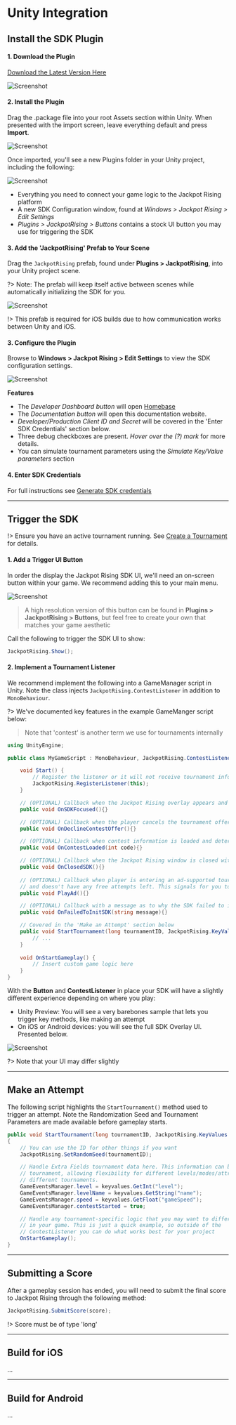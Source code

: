 # Unity Integration

## Install the SDK Plugin

#### 1. Download the Plugin

[Download the Latest Version Here](https://sdk.jackpotrising.com/JackpotRising-3.5.0-Release.unitypackage)

![Screenshot](media/plugin/001.png)

#### 2. Install the Plugin

Drag the .package file into your root Assets section within Unity. When presented with the import screen, leave everything default and press **Import**.

![Screenshot](media/plugin/003.png)

Once imported, you'll see a new Plugins folder in your Unity project, including the following:

![Screenshot](media/plugin/002.png)

- Everything you need to connect your game logic to the Jackpot Rising platform
- A new SDK Configuration window, found at *Windows > Jackpot Rising > Edit Settings*
- *Plugins > JackpotRising > Buttons* contains a stock UI button you may use for triggering the SDK

#### 3. Add the 'JackpotRising' Prefab to Your Scene

Drag the `JackpotRising` prefab, found under **Plugins > JackpotRising**, into your Unity project scene.

?> Note: The prefab will keep itself active between scenes while automatically initializing the SDK for you.

![Screenshot](media/plugin/004.png)

!> This prefab is required for iOS builds due to how communication works between Unity and iOS.

#### 3. Configure the Plugin

Browse to **Windows > Jackpot Rising > Edit Settings** to view the SDK configuration settings.

![Screenshot](media/plugin/005.png)

**Features**

- The *Developer Dashboard button* will open [Homebase](https://homebase.jackpotrising.com 'target:_blank')
- The *Documentation button* will open this documentation website.
- *Developer/Production Client ID and Secret* will be covered in the 'Enter SDK Credentials' section below.
- Three debug checkboxes are present. *Hover over the (?) mark* for more details.
- You can simulate tournament parameters using the *Simulate Key/Value parameters* section  

#### 4. Enter SDK Credentials

For full instructions see [Generate SDK credentials](homebase/integration?id=generate-sdk-credentials)

---

## Trigger the SDK

!> Ensure you have an active tournament running. See [Create a Tournament](homebase/integration?id=create-a-tournament) for details.

#### 1. Add a Trigger UI Button

In order the display the Jackpot Rising SDK UI, we'll need an on-screen button within your game. We recommend adding this to your main menu.

![Screenshot](media/trigger/001.png)

> A high resolution version of this button can be found in **Plugins > JackpotRising > Buttons**, but feel free to create your own that matches your game aesthetic

Call the following to trigger the SDK UI to show:

```csharp
JackpotRising.Show();
```

#### 2. Implement a Tournament Listener

We recommend implement the following into a GameManager script in Unity. Note the class injects `JackpotRising.ContestListener` in addition to `MonoBehaviour`.

?> We've documented key features in the example GameManger script below:

> Note that 'contest' is another term we use for tournaments internally

```csharp
using UnityEngine;

public class MyGameScript : MonoBehaviour, JackpotRising.ContestListener {

    void Start() {
        // Register the listener or it will not receive tournament info!
        JackpotRising.RegisterListener(this);
    }

    // (OPTIONAL) Callback when the Jackpot Rising overlay appears and takes control over the application, pausing the main Unity thread while active.
    public void OnSDKFocused(){}

    // (OPTIONAL) Callback when the player cancels the tournament offer shown from calling JackpotRising.Show();
    public void OnDeclineContestOffer(){}

    // (OPTIONAL) Callback when contest information is loaded and determines what the state of the tournament is. See JackpotRising.CONTEST_STATUS_ constants for the states and values.
    public void OnContestLoaded(int code){}

    // (OPTIONAL) Callback when the Jackpot Rising window is closed with the X button or tournament offer is declined. Unity resumes control of the application when this happens.
    public void OnClosedSDK(){}
  
    // (OPTIONAL) Callback when player is entering an ad-supported tournament (configured on the Developer Dashboard for your tournament)
    // and doesn't have any free attempts left. This signals for you to start an ad, and after it finishes respond with JackpotRising.SubmitAdSuccess(bool) with the state of true or false depending on if the ad was successfully played and rewarded the player with attempts. 
    public void PlayAd(){}

    // (OPTIONAL) Callback with a message as to why the SDK failed to initialize
    public void OnFailedToInitSDK(string message){}

    // Covered in the 'Make an Attempt' section below
    public void StartTournament(long tournamentID, JackpotRising.KeyValues keyvalues) {
        // ...
    }
   
    void OnStartGameplay() {
        // Insert custom game logic here
    }
}
```

With the **Button** and **ContestListener** in place your SDK will have a slightly different experience depending on where you play:

* Unity Preview: You will see a very barebones sample that lets you trigger key methods, like making an attempt
* On iOS or Android devices: you will see the full SDK Overlay UI. Presented below.

![Screenshot](media/trigger/002.png)

?> Note that your UI may differ slightly

---

## Make an Attempt

The following script highlights the `StartTournament()` method used to trigger an attempt. Note the Randomization Seed and Tournament Parameters are made available before gameplay starts.

```csharp
public void StartTournament(long tournamentID, JackpotRising.KeyValues keyvalues)
{
    // You can use the ID for other things if you want
    JackpotRising.SetRandomSeed(tournamentID);

    // Handle Extra Fields tournament data here. This information can be unique for each
    // tournament, allowing flexibility for different levels/modes/attributes between
    // different tournaments.
    GameEventsManager.level = keyvalues.GetInt("level");
    GameEventsManager.levelName = keyvalues.GetString("name");
    GameEventsManager.speed = keyvalues.GetFloat("gameSpeed");
    GameEventsManager.contestStarted = true;

    // Handle any tournament-specific logic that you may want to differ for tournaments
    // in your game. This is just a quick example, so outside of the
    // ContestListener you can do what works best for your project
    OnStartGameplay();
}
```

---

## Submitting a Score

After a gameplay session has ended, you will need to submit the final score to Jackpot Rising through the following method:

```csharp
JackpotRising.SubmitScore(score);
```

!> Score must be of type 'long'

---

## Build for iOS

...

---

## Build for Android

...
